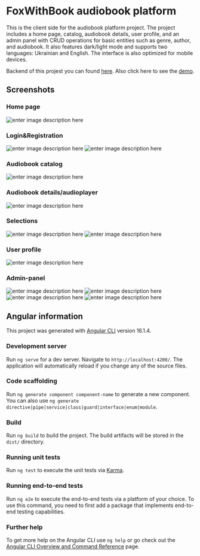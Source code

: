 
# FoxWithBook audiobook platform
This is the client side for the audiobook platform project. The project includes a home page, catalog, audiobook details, user profile, and an admin panel with CRUD operations for basic entities such as genre, author, and audiobook. It also features dark/light mode and supports two languages: Ukrainian and English. The interface is also optimized for mobile devices.

Backend of this projest you can found [here](https://github.com/AdrianFoxy/AudioBookPlatformProjectBackend?tab=readme-ov-file). 
Also click here to see the [demo](https://foxwithbook.azurewebsites.net/).

## Screenshots
### Home page
![enter image description here](https://iili.io/JXSNhS1.png)
### Login&Registration
![enter image description here](https://media.discordapp.net/attachments/1210173124570644520/1210179000782295140/image.png?ex=65e99e05&is=65d72905&hm=1ac50ace548725378d09ef23283621ab2b616b6ee8500ac73dd3ff18ab5a8358&=&format=webp&quality=lossless&width=833&height=554)
![enter image description here](https://media.discordapp.net/attachments/1210173124570644520/1210179054335172648/image.png?ex=65e99e12&is=65d72912&hm=1b638464c39a3ba9c9490938b181d54d45b877a724fae8abd56a5fde911286ed&=&format=webp&quality=lossless&width=833&height=600)
### Audiobook catalog
![enter image description here](https://media.discordapp.net/attachments/1210173124570644520/1210174495181250580/image.png?ex=65e999d3&is=65d724d3&hm=e53478b4307a531ba018bf3a54dde6af2834060b27f2b58e192c88061ab6dea2&=&format=webp&quality=lossless&width=833&height=1200)
### Audiobook details/audioplayer
![enter image description here](https://media.discordapp.net/attachments/1210173124570644520/1210175099991228416/image.png?ex=65e99a63&is=65d72563&hm=b6cc99dba34fa8dbeee7771ca415004d8be0e5af180876872cbea06b2ad26408&=&format=webp&quality=lossless&width=833&height=2000)
### Selections
![enter image description here](https://media.discordapp.net/attachments/1210173124570644520/1210175341394665492/image.png?ex=65e99a9d&is=65d7259d&hm=4eaee0ebe30c640ec62dcae53b587ae34f2f6ed9b1fdc3c025f65605804acb2e&=&format=webp&quality=lossless&width=833&height=900)
![enter image description here](https://media.discordapp.net/attachments/1210173124570644520/1210176372115374130/image.png?ex=65e99b93&is=65d72693&hm=e4c82fa298650c791e265de88c67023fc8cf36e2285432e78849dad09eae82ff&=&format=webp&quality=lossless&width=833&height=950)
### User profile
![enter image description here](https://media.discordapp.net/attachments/1210173124570644520/1210177080986435655/image.png?ex=65e99c3c&is=65d7273c&hm=9010c0e60abcae99bdaac1ff55f66e1c78691c3db779d79e62cf1db587c497cc&=&format=webp&quality=lossless&width=833&height=800)
### Admin-panel
![enter image description here](https://media.discordapp.net/attachments/1210173124570644520/1210177521631633419/image.png?ex=65e99ca5&is=65d727a5&hm=993229c27472308724aa9ceb3e83042d19585cb533a65f274dfc3a5d60414075&=&format=webp&quality=lossless&width=833&height=399)
![enter image description here](https://media.discordapp.net/attachments/1210173124570644520/1210177848871227473/image.png?ex=65e99cf3&is=65d727f3&hm=b26ed1d90fddf58fc47e573e46be7b502278d5a0c6cb8a24966d247cae96efe2&=&format=webp&quality=lossless&width=833&height=397)
![enter image description here](https://media.discordapp.net/attachments/1210173124570644520/1210177990722330664/image.png?ex=65e99d15&is=65d72815&hm=2b1054fcbceba479948b20db7d7828cfa5aeb91f68c5d390db5575d97fb7187a&=&format=webp&quality=lossless&width=833&height=600)
![enter image description here](https://media.discordapp.net/attachments/1210173124570644520/1210180072007536711/image.png?ex=65e99f05&is=65d72a05&hm=bf8e203fc33cad5661b8f8ffd0e8eecfa8484c919a6adec7f5775f14e863a37c&=&format=webp&quality=lossless&width=833&height=399)
## Angular information
This project was generated with [Angular CLI](https://github.com/angular/angular-cli) version 16.1.4.

### Development server

Run `ng serve` for a dev server. Navigate to `http://localhost:4200/`. The application will automatically reload if you change any of the source files.

### Code scaffolding

Run `ng generate component component-name` to generate a new component. You can also use `ng generate directive|pipe|service|class|guard|interface|enum|module`.

### Build

Run `ng build` to build the project. The build artifacts will be stored in the `dist/` directory.

### Running unit tests

Run `ng test` to execute the unit tests via [Karma](https://karma-runner.github.io).

### Running end-to-end tests

Run `ng e2e` to execute the end-to-end tests via a platform of your choice. To use this command, you need to first add a package that implements end-to-end testing capabilities.

### Further help

To get more help on the Angular CLI use `ng help` or go check out the [Angular CLI Overview and Command Reference](https://angular.io/cli) page.
